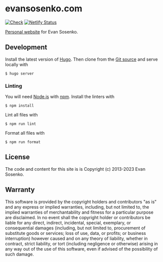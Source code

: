 # evansosenko.com

[![Check](https://github.com/evansosenko/evansosenko.com/actions/workflows/check.yml/badge.svg)](https://github.com/evansosenko/evansosenko.com/actions/workflows/check.yml)
[![Netlify Status](https://api.netlify.com/api/v1/badges/10283222-7d80-4346-94d0-f438483033d4/deploy-status)](https://app.netlify.com/sites/evansosenko/deploys)

[Personal website][evansosenko.com] for Evan Sosenko.

[evansosenko.com]: https://evansosenko.com

## Development

Install the latest version of [Hugo].
Then clone from the [Git source] and serve locally with

```
$ hugo server
```

[hugo]: https://gohugo.io/
[git source]: https://github.com/evansosenko/evansosenko.com

### Linting

You will need [Node.js] with [npm].
Install the linters with

```
$ npm install
```

Lint all files with

```
$ npm run lint
```

Format all files with

```
$ npm run format
```

[node.js]: https://nodejs.org/
[npm]: https://www.npmjs.com/

## License

The code and content for this site is is Copyright (c) 2013-2023 Evan Sosenko.

## Warranty

This software is provided by the copyright holders and contributors "as is" and
any express or implied warranties, including, but not limited to, the implied
warranties of merchantability and fitness for a particular purpose are
disclaimed. In no event shall the copyright holder or contributors be liable for
any direct, indirect, incidental, special, exemplary, or consequential damages
(including, but not limited to, procurement of substitute goods or services;
loss of use, data, or profits; or business interruption) however caused and on
any theory of liability, whether in contract, strict liability, or tort
(including negligence or otherwise) arising in any way out of the use of this
software, even if advised of the possibility of such damage.
